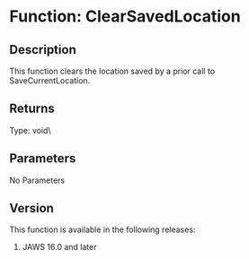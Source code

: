 # Function: ClearSavedLocation

## Description

This function clears the location saved by a prior call to
SaveCurrentLocation.

## Returns

Type: void\

## Parameters

No Parameters

## Version

This function is available in the following releases:

1.  JAWS 16.0 and later
